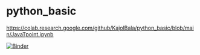 # python_basic

https://colab.research.google.com/github/KajolBala/python_basic/blob/main/JavaTpoint.ipynb

[![Binder](https://camo.githubusercontent.com/52feade06f2fecbf006889a904d221e6a730c194/68747470733a2f2f636f6c61622e72657365617263682e676f6f676c652e636f6d2f6173736574732f636f6c61622d62616467652e737667)](https://colab.research.google.com/github/KajolBala/python_basic/blob/main/JavaTpoint.ipynb)
